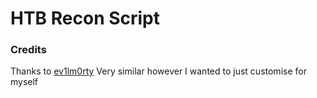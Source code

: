 # HTB Recon Script

### Credits
Thanks to [ev1lm0rty](https://github.com/ev1lm0rty/HTB-Recon)
Very similar however I wanted to just customise for myself
